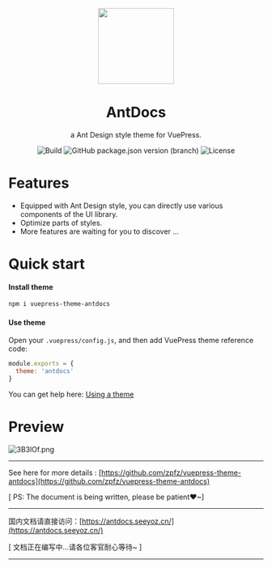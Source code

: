 <p align="center"><img src="https://s2.ax1x.com/2020/02/27/3aIcDK.png" height = "150" /></p>
<div align="center">
<h1 align="center">AntDocs</h1>
</div>
<div align="center">

a Ant Design style theme for VuePress.  

![Build](https://img.shields.io/badge/build-passing-brightgreen?style=flat-square) ![GitHub package.json version (branch)](https://img.shields.io/github/package-json/v/zpfz/vuepress-theme-antdocs/master?style=flat-square) ![License](https://img.shields.io/github/license/zpfz/vuepress-theme-antdocs?style=flat-square)

</div>

# Features
- Equipped with Ant Design style, you can directly use various components of the UI library.
- Optimize parts of styles.
- More features are waiting for you to discover ...

# Quick start

#### Install theme

```sh
npm i vuepress-theme-antdocs
```

#### Use theme  

Open your `.vuepress/config.js`, and then add VuePress theme reference code:
```js
module.exports = {
  theme: 'antdocs'
}
```
You can get help here: [Using a theme](https://vuepress.vuejs.org/theme/using-a-theme.html#theme-shorthand)

# Preview

<p align="center">

![3B3lOf.png](https://s2.ax1x.com/2020/02/28/3B3lOf.png)

<p>

---

See here for more details : [https://github.com/zpfz/vuepress-theme-antdocs](https://github.com/zpfz/vuepress-theme-antdocs)  

 [ PS: The document is being written, please be patient❤~]

---

国内文档请直接访问：[https://antdocs.seeyoz.cn/](https://antdocs.seeyoz.cn/)

[ 文档正在编写中...请各位客官耐心等待~ ]

---
